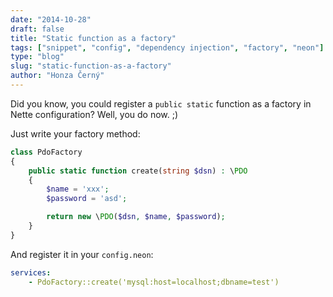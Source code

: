 ```yaml
---
date: "2014-10-28"
draft: false
title: "Static function as a factory"
tags: ["snippet", "config", "dependency injection", "factory", "neon"]
type: "blog"
slug: "static-function-as-a-factory"
author: "Honza Černý"
---
```


Did you know, you could register a `public static` function as a factory in Nette configuration? Well, you do now. ;)

Just write your factory method:

```php
class PdoFactory
{
	public static function create(string $dsn) : \PDO
	{
		$name = 'xxx';
		$password = 'asd';

		return new \PDO($dsn, $name, $password);
	}
}
```

And register it in your `config.neon`:

```yaml
services:
	- PdoFactory::create('mysql:host=localhost;dbname=test')
```
